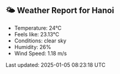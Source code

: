 <!-- WEATHER-START -->
## 🌤 Weather Report for Hanoi

- Temperature: 24°C
- Feels like: 23.13°C
- Conditions: clear sky
- Humidity: 26%
- Wind Speed: 1.18 m/s

Last updated: 2025-01-05 08:23:18 UTC
<!-- WEATHER-END -->
